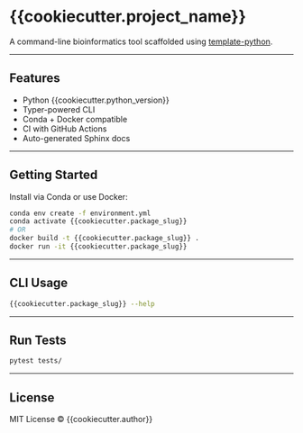 # {{cookiecutter.project_name}}

A command-line bioinformatics tool scaffolded using [template-python](https://github.com/NIH-NLM/template-python).

---

## Features

- Python {{cookiecutter.python_version}}
- Typer-powered CLI
- Conda + Docker compatible
- CI with GitHub Actions
- Auto-generated Sphinx docs

---

## Getting Started

Install via Conda or use Docker:

```bash
conda env create -f environment.yml
conda activate {{cookiecutter.package_slug}}
# OR
docker build -t {{cookiecutter.package_slug}} .
docker run -it {{cookiecutter.package_slug}}
```

---

## CLI Usage

```bash
{{cookiecutter.package_slug}} --help
```

---

## Run Tests

```bash
pytest tests/
```

---

## License

MIT License © {{cookiecutter.author}}

